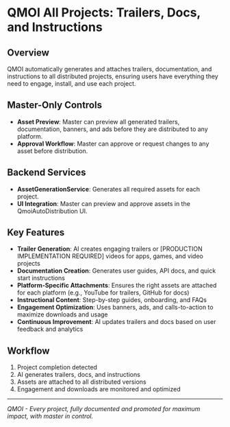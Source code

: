 # QMOI All Projects: Trailers, Docs, and Instructions

## Overview
QMOI automatically generates and attaches trailers, documentation, and instructions to all distributed projects, ensuring users have everything they need to engage, install, and use each project.

## Master-Only Controls
- **Asset Preview**: Master can preview all generated trailers, documentation, banners, and ads before they are distributed to any platform.
- **Approval Workflow**: Master can approve or request changes to any asset before distribution.

## Backend Services
- **AssetGenerationService**: Generates all required assets for each project.
- **UI Integration**: Master can preview and approve assets in the QmoiAutoDistribution UI.

## Key Features
- **Trailer Generation**: AI creates engaging trailers or [PRODUCTION IMPLEMENTATION REQUIRED] videos for apps, games, and video projects
- **Documentation Creation**: Generates user guides, API docs, and quick start instructions
- **Platform-Specific Attachments**: Ensures the right assets are attached for each platform (e.g., YouTube for trailers, GitHub for docs)
- **Instructional Content**: Step-by-step guides, onboarding, and FAQs
- **Engagement Optimization**: Uses banners, ads, and calls-to-action to maximize downloads and usage
- **Continuous Improvement**: AI updates trailers and docs based on user feedback and analytics

## Workflow
1. Project completion detected
2. AI generates trailers, docs, and instructions
3. Assets are attached to all distributed versions
4. Engagement and downloads are monitored and optimized

---

*QMOI - Every project, fully documented and promoted for maximum impact, with master in control.* 